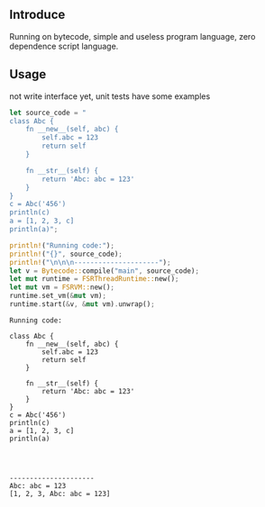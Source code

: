 ## Introduce
Running on bytecode, simple and useless program language, zero dependence script language.
## Usage

not write interface yet, unit tests have some examples

```Rust
let source_code = "
class Abc {
    fn __new__(self, abc) {
        self.abc = 123
        return self
    }

    fn __str__(self) {
        return 'Abc: abc = 123'
    }
}
c = Abc('456')
println(c)
a = [1, 2, 3, c]
println(a)";

println!("Running code:");
println!("{}", source_code);
println!("\n\n\n---------------------");
let v = Bytecode::compile("main", source_code);
let mut runtime = FSRThreadRuntime::new();
let mut vm = FSRVM::new();
runtime.set_vm(&mut vm);
runtime.start(&v, &mut vm).unwrap();
```

```
Running code:

class Abc {
    fn __new__(self, abc) {
        self.abc = 123
        return self
    }

    fn __str__(self) {
        return 'Abc: abc = 123'
    }
}
c = Abc('456')
println(c)
a = [1, 2, 3, c]
println(a)
        



---------------------
Abc: abc = 123
[1, 2, 3, Abc: abc = 123]
```

